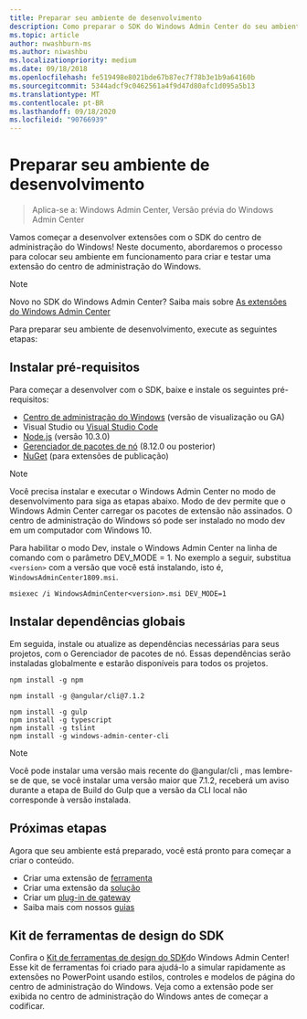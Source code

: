 ```yaml
---
title: Preparar seu ambiente de desenvolvimento
description: Como preparar o SDK do Windows Admin Center do seu ambiente de desenvolvimento (Project Honolulu)
ms.topic: article
author: nwashburn-ms
ms.author: niwashbu
ms.localizationpriority: medium
ms.date: 09/18/2018
ms.openlocfilehash: fe519498e8021bde67b87ec7f78b3e1b9a64160b
ms.sourcegitcommit: 5344adcf9c0462561a4f9d47d80afc1d095a5b13
ms.translationtype: MT
ms.contentlocale: pt-BR
ms.lasthandoff: 09/18/2020
ms.locfileid: "90766939"
---
```

# <a name="prepare-your-development-environment"></a>Preparar seu ambiente de desenvolvimento

>Aplica-se a: Windows Admin Center, Versão prévia do Windows Admin Center

Vamos começar a desenvolver extensões com o SDK do centro de administração do Windows!  Neste documento, abordaremos o processo para colocar seu ambiente em funcionamento para criar e testar uma extensão do centro de administração do Windows.

> [!NOTE]
> Novo no SDK do Windows Admin Center?  Saiba mais sobre [As extensões do Windows Admin Center](extensibility-overview.md)

Para preparar seu ambiente de desenvolvimento, execute as seguintes etapas:

## <a name="install-prerequisites"></a>Instalar pré-requisitos

Para começar a desenvolver com o SDK, baixe e instale os seguintes pré-requisitos:

* [Centro de administração do Windows](../overview.md) (versão de visualização ou GA)
* Visual Studio ou [Visual Studio Code](https://code.visualstudio.com)
* [Node.js](https://nodejs.org/en/download/releases/) (versão 10.3.0)
* [Gerenciador de pacotes de nó](https://npmjs.com/get-npm) (8.12.0 ou posterior)
* [NuGet](https://www.nuget.org/downloads) (para extensões de publicação)

> [!NOTE]
> Você precisa instalar e executar o Windows Admin Center no modo de desenvolvimento para siga as etapas abaixo. Modo de dev permite que o Windows Admin Center carregar os pacotes de extensão não assinados. O centro de administração do Windows só pode ser instalado no modo dev em um computador com Windows 10.
>
>  Para habilitar o modo Dev, instale o Windows Admin Center na linha de comando com o parâmetro DEV_MODE = 1. No exemplo a seguir, substitua ```<version>``` com a versão que você está instalando, isto é, ```WindowsAdminCenter1809.msi```.
>
> ```msiexec /i WindowsAdminCenter<version>.msi DEV_MODE=1```

## <a name="install-global-dependencies"></a>Instalar dependências globais

Em seguida, instale ou atualize as dependências necessárias para seus projetos, com o Gerenciador de pacotes de nó. Essas dependências serão instaladas globalmente e estarão disponíveis para todos os projetos.

```
npm install -g npm

npm install -g @angular/cli@7.1.2

npm install -g gulp
npm install -g typescript
npm install -g tslint
npm install -g windows-admin-center-cli
```

>[!NOTE]
>Você pode instalar uma versão mais recente do @angular/cli , mas lembre-se de que, se você instalar uma versão maior que 7.1.2, receberá um aviso durante a etapa de Build do Gulp que a versão da CLI local não corresponde à versão instalada.

## <a name="next-steps"></a>Próximas etapas

Agora que seu ambiente está preparado, você está pronto para começar a criar o conteúdo.

- Criar uma extensão de [ferramenta](develop-tool.md)
- Criar uma extensão da [solução](develop-solution.md)
- Criar um [plug-in de gateway](develop-gateway-plugin.md)
- Saiba mais com nossos [guias](guides.md)

## <a name="sdk-design-toolkit"></a>Kit de ferramentas de design do SDK

Confira o [Kit de ferramentas de design do SDK](https://github.com/Microsoft/windows-admin-center-sdk/blob/master/WindowsAdminCenterDesignToolkit.zip)do Windows Admin Center! Esse kit de ferramentas foi criado para ajudá-lo a simular rapidamente as extensões no PowerPoint usando estilos, controles e modelos de página do centro de administração do Windows. Veja como a extensão pode ser exibida no centro de administração do Windows antes de começar a codificar.